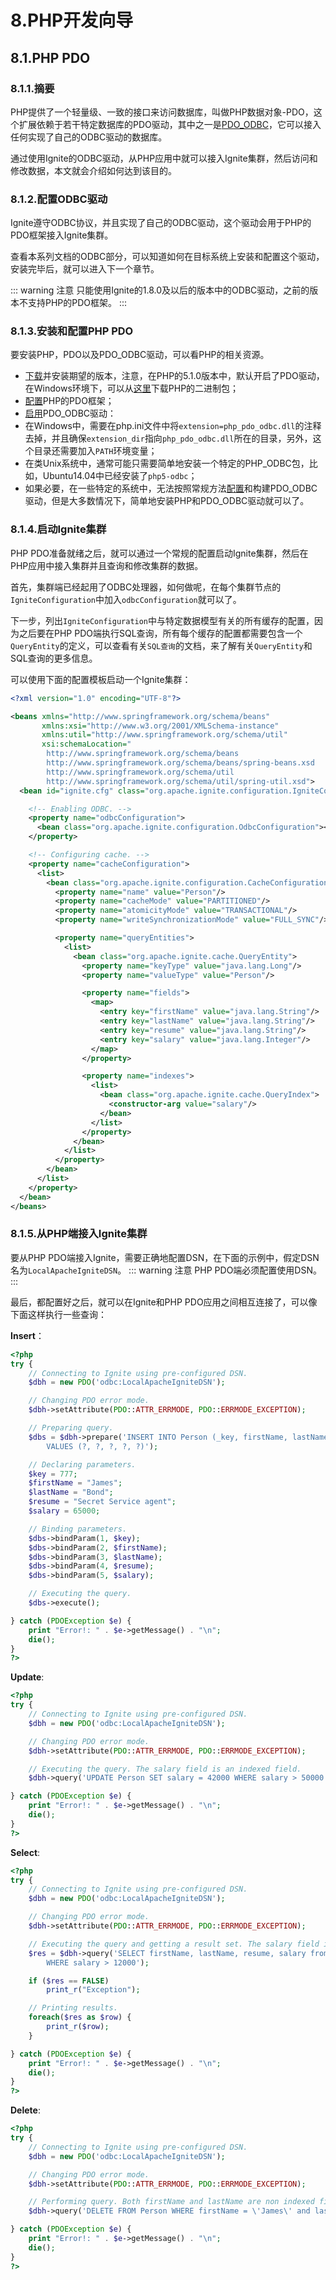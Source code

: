 # 8.PHP开发向导
## 8.1.PHP PDO
### 8.1.1.摘要
PHP提供了一个轻量级、一致的接口来访问数据库，叫做PHP数据对象-PDO，这个扩展依赖于若干特定数据库的PDO驱动，其中之一是[PDO_ODBC](http://php.net/manual/en/ref.pdo-odbc.php)，它可以接入任何实现了自己的ODBC驱动的数据库。

通过使用Ignite的ODBC驱动，从PHP应用中就可以接入Ignite集群，然后访问和修改数据，本文就会介绍如何达到该目的。
### 8.1.2.配置ODBC驱动
Ignite遵守ODBC协议，并且实现了自己的ODBC驱动，这个驱动会用于PHP的PDO框架接入Ignite集群。

查看本系列文档的ODBC部分，可以知道如何在目标系统上安装和配置这个驱动，安装完毕后，就可以进入下一个章节。

::: warning 注意
只能使用Ignite的1.8.0及以后的版本中的ODBC驱动，之前的版本不支持PHP的PDO框架。
:::

### 8.1.3.安装和配置PHP PDO
要安装PHP，PDO以及PDO_ODBC驱动，可以看PHP的相关资源。

 - [下载](http://php.net/downloads.php)并安装期望的版本，注意，在PHP的5.1.0版本中，默认开启了PDO驱动，在Windows环境下，可以从[这里](http://windows.php.net/download)下载PHP的二进制包；
 - [配置](http://php.net/manual/en/book.pdo.php)PHP的PDO框架；
 - [启用](http://php.net/manual/en/ref.pdo-odbc.php)PDO_ODBC驱动：
  - 在Windows中，需要在php.ini文件中将`extension=php_pdo_odbc.dll`的注释去掉，并且确保`extension_dir`指向`php_pdo_odbc.dll`所在的目录，另外，这个目录还需要加入`PATH`环境变量；
  - 在类Unix系统中，通常可能只需要简单地安装一个特定的PHP_ODBC包，比如，Ubuntu14.04中已经安装了`php5-odbc`；
 - 如果必要，在一些特定的系统中，无法按照常规方法[配置](http://php.net/manual/en/ref.pdo-odbc.php#ref.pdo-odbc.installation)和构建PDO_ODBC驱动，但是大多数情况下，简单地安装PHP和PDO_ODBC驱动就可以了。

### 8.1.4.启动Ignite集群
PHP PDO准备就绪之后，就可以通过一个常规的配置启动Ignite集群，然后在PHP应用中接入集群并且查询和修改集群的数据。

首先，集群端已经起用了ODBC处理器，如何做呢，在每个集群节点的`IgniteConfiguration`中加入`odbcConfiguration`就可以了。

下一步，列出`IgniteConfiguration`中与特定数据模型有关的所有缓存的配置，因为之后要在PHP PDO端执行SQL查询，所有每个缓存的配置都需要包含一个`QueryEntity`的定义，可以查看有关`SQL查询`的文档，来了解有关`QueryEntity`和SQL查询的更多信息。

可以使用下面的配置模板启动一个Ignite集群：
```xml
<?xml version="1.0" encoding="UTF-8"?>

<beans xmlns="http://www.springframework.org/schema/beans"
       xmlns:xsi="http://www.w3.org/2001/XMLSchema-instance"
       xmlns:util="http://www.springframework.org/schema/util"
       xsi:schemaLocation="
        http://www.springframework.org/schema/beans
        http://www.springframework.org/schema/beans/spring-beans.xsd
        http://www.springframework.org/schema/util
        http://www.springframework.org/schema/util/spring-util.xsd">
  <bean id="ignite.cfg" class="org.apache.ignite.configuration.IgniteConfiguration">

    <!-- Enabling ODBC. -->
    <property name="odbcConfiguration">
      <bean class="org.apache.ignite.configuration.OdbcConfiguration"></bean>
    </property>

    <!-- Configuring cache. -->
    <property name="cacheConfiguration">
      <list>
        <bean class="org.apache.ignite.configuration.CacheConfiguration">
          <property name="name" value="Person"/>
          <property name="cacheMode" value="PARTITIONED"/>
          <property name="atomicityMode" value="TRANSACTIONAL"/>
          <property name="writeSynchronizationMode" value="FULL_SYNC"/>

          <property name="queryEntities">
            <list>
              <bean class="org.apache.ignite.cache.QueryEntity">
                <property name="keyType" value="java.lang.Long"/>
                <property name="valueType" value="Person"/>

                <property name="fields">
                  <map>
                    <entry key="firstName" value="java.lang.String"/>
                    <entry key="lastName" value="java.lang.String"/>
                    <entry key="resume" value="java.lang.String"/>
                    <entry key="salary" value="java.lang.Integer"/>
                  </map>
                </property>

                <property name="indexes">
                  <list>
                    <bean class="org.apache.ignite.cache.QueryIndex">
                      <constructor-arg value="salary"/>
                    </bean>
                  </list>
                </property>
              </bean>
            </list>
          </property>
        </bean>
      </list>
    </property>
  </bean>
</beans>
```
### 8.1.5.从PHP端接入Ignite集群
要从PHP PDO端接入Ignite，需要正确地配置DSN，在下面的示例中，假定DSN名为`LocalApacheIgniteDSN`。
::: warning 注意
PHP PDO端必须配置使用DSN。
:::

最后，都配置好之后，就可以在Ignite和PHP PDO应用之间相互连接了，可以像下面这样执行一些查询：

**Insert**：
```php
<?php
try {
    // Connecting to Ignite using pre-configured DSN.
    $dbh = new PDO('odbc:LocalApacheIgniteDSN');

    // Changing PDO error mode.
    $dbh->setAttribute(PDO::ATTR_ERRMODE, PDO::ERRMODE_EXCEPTION);

    // Preparing query.
    $dbs = $dbh->prepare('INSERT INTO Person (_key, firstName, lastName, resume, salary) 
        VALUES (?, ?, ?, ?, ?)');

    // Declaring parameters.
    $key = 777;
    $firstName = "James";
    $lastName = "Bond";
    $resume = "Secret Service agent";
    $salary = 65000;

    // Binding parameters.
    $dbs->bindParam(1, $key);
    $dbs->bindParam(2, $firstName);
    $dbs->bindParam(3, $lastName);
    $dbs->bindParam(4, $resume);
    $dbs->bindParam(5, $salary);

    // Executing the query.
    $dbs->execute();

} catch (PDOException $e) {
    print "Error!: " . $e->getMessage() . "\n";
    die();
}
?>
```
**Update**:
```php
<?php
try {
    // Connecting to Ignite using pre-configured DSN.
    $dbh = new PDO('odbc:LocalApacheIgniteDSN');

    // Changing PDO error mode.
    $dbh->setAttribute(PDO::ATTR_ERRMODE, PDO::ERRMODE_EXCEPTION);

    // Executing the query. The salary field is an indexed field.
    $dbh->query('UPDATE Person SET salary = 42000 WHERE salary > 50000');

} catch (PDOException $e) {
    print "Error!: " . $e->getMessage() . "\n";
    die();
}
?>
```
**Select**:
```php
<?php
try {
    // Connecting to Ignite using pre-configured DSN.
    $dbh = new PDO('odbc:LocalApacheIgniteDSN');

    // Changing PDO error mode.
    $dbh->setAttribute(PDO::ATTR_ERRMODE, PDO::ERRMODE_EXCEPTION);

    // Executing the query and getting a result set. The salary field is an indexed field.
    $res = $dbh->query('SELECT firstName, lastName, resume, salary from Person
        WHERE salary > 12000');

    if ($res == FALSE)
        print_r("Exception");

    // Printing results.
    foreach($res as $row) {
        print_r($row);
    }

} catch (PDOException $e) {
    print "Error!: " . $e->getMessage() . "\n";
    die();
}
?>
```
**Delete**:
```php
<?php
try {
    // Connecting to Ignite using pre-configured DSN.
    $dbh = new PDO('odbc:LocalApacheIgniteDSN');

    // Changing PDO error mode.
    $dbh->setAttribute(PDO::ATTR_ERRMODE, PDO::ERRMODE_EXCEPTION);

    // Performing query. Both firstName and lastName are non indexed fields.
    $dbh->query('DELETE FROM Person WHERE firstName = \'James\' and lastName = \'Bond\'');

} catch (PDOException $e) {
    print "Error!: " . $e->getMessage() . "\n";
    die();
}
?>
```